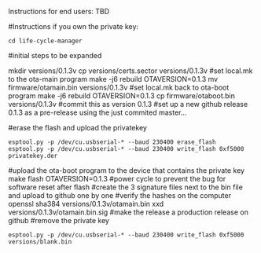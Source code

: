 Instructions for end users:
TBD

#Instructions if you own the private key:
```
cd life-cycle-manager
```
#initial steps to be expanded

mkdir versions/0.1.3v
cp versions/certs.sector versions/0.1.3v
#set local.mk to the ota-main program
make -j6 rebuild OTAVERSION=0.1.3
mv firmware/otamain.bin versions/0.1.3v
#set local.mk back to ota-boot program
make -j6 rebuild OTAVERSION=0.1.3
cp firmware/otaboot.bin versions/0.1.3v
#commit this as version 0.1.3
#set up a new github release 0.1.3 as a pre-release using the just commited master...

#erase the flash and upload the privatekey
```
esptool.py -p /dev/cu.usbserial-* --baud 230400 erase_flash 
esptool.py -p /dev/cu.usbserial-* --baud 230400 write_flash 0xf5000 privatekey.der
```
#upload the ota-boot program to the device that contains the private key
make flash OTAVERSION=0.1.3
#power cycle to prevent the bug for software reset after flash
#create the 3 signature files next to the bin file and upload to github one by one
#verify the hashes on the computer
openssl sha384 versions/0.1.3v/otamain.bin
xxd versions/0.1.3v/otamain.bin.sig
#make the release a production release on github
#remove the private key
```
esptool.py -p /dev/cu.usbserial-* --baud 230400 write_flash 0xf5000 versions/blank.bin
```

